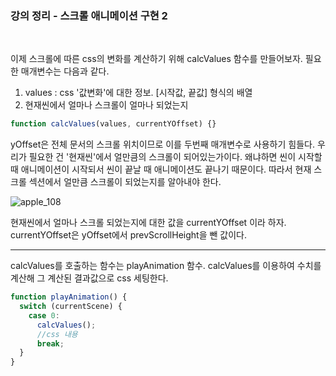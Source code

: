 ### 강의 정리 - 스크롤 애니메이션 구현 2

<br />

이제 스크롤에 따른 css의 변화를 계산하기 위해 calcValues 함수를 만들어보자. 필요한 매개변수는 다음과 같다.

1. values : css '값변화'에 대한 정보. [시작값, 끝값] 형식의 배열
2. 현재씬에서 얼마나 스크롤이 얼마나 되었는지

```javascript
function calcValues(values, currentYOffset) {}
```

yOffset은 전체 문서의 스크롤 위치이므로 이를 두번째 매개변수로 사용하기 힘들다. 우리가 필요한 건 '현재씬'에서 얼만큼의 스크롤이 되어있는가이다. 왜냐하면 씬이 시작할 때 애니메이션이 시작되서 씬이 끝날 때 애니메이션도 끝나기 때문이다. 따라서 현재 스크롤 섹션에서 얼만큼 스크롤이 되었는지를 알아내야 한다.

![apple_108](https://user-images.githubusercontent.com/75867748/102371526-9d1cfe00-4001-11eb-933c-34b8043ec8d3.png)

현재씬에서 얼마나 스크롤 되었는지에 대한 값을 currentYOffset 이라 하자. currentYOffset은 yOffset에서 prevScrollHeight을 뺀 값이다.
<br />

---

calcValues를 호출하는 함수는 playAnimation 함수. calcValues를 이용하여 수치를 계산해 그 계산된 결과값으로 css 세팅한다.

```javascript
function playAnimation() {
  switch (currentScene) {
    case 0:
      calcValues();
      //css 내용
      break;
  }
}
```
